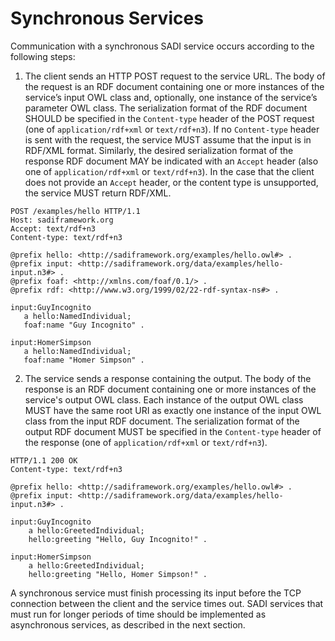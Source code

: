 # Synchronous Services #

Communication with a synchronous SADI service occurs according to the following steps:

<a href='Hidden comment: 
Note: The RFC formatting pipeline doesn"t understand code blocks embedded in list items. (More specifically, it is the Markdent parser.)
As a workaround, we manually number the list here.
'></a>

1. The client sends an HTTP POST request to the service URL. The body of the request is an RDF document containing one or more instances of the service’s input OWL class and, optionally, one instance of the service’s parameter OWL class. The serialization format of the RDF document SHOULD be specified in the `Content-type` header of the POST request (one of `application/rdf+xml` or `text/rdf+n3`). If no `Content-type` header is sent with the request, the service MUST assume that the input is in RDF/XML format.  Similarly, the desired serialization format of the response RDF document MAY be indicated with an `Accept` header (also one of `application/rdf+xml` or `text/rdf+n3`).  In the case that the client does not provide an `Accept` header, or the content type is unsupported, the service MUST return RDF/XML.

```
POST /examples/hello HTTP/1.1
Host: sadiframework.org
Accept: text/rdf+n3
Content-type: text/rdf+n3

@prefix hello: <http://sadiframework.org/examples/hello.owl#> .
@prefix input: <http://sadiframework.org/data/examples/hello-input.n3#> .
@prefix foaf: <http://xmlns.com/foaf/0.1/> .
@prefix rdf: <http://www.w3.org/1999/02/22-rdf-syntax-ns#> .

input:GuyIncognito
   a hello:NamedIndividual;
   foaf:name "Guy Incognito" .
 
input:HomerSimpson
   a hello:NamedIndividual;
   foaf:name "Homer Simpson" .
```

2. The service sends a response containing the output. The body of the response is an RDF document containing one or more instances of the service's output OWL class. Each instance of the output OWL class MUST have the same root URI as exactly one instance of the input OWL class from the input RDF document. The serialization format of the output RDF document MUST be specified in the `Content-type` header of the response (one of `application/rdf+xml` or `text/rdf+n3`).

```
HTTP/1.1 200 OK 
Content-type: text/rdf+n3

@prefix hello: <http://sadiframework.org/examples/hello.owl#> .
@prefix input: <http://sadiframework.org/data/examples/hello-input.n3#> .

input:GuyIncognito 
    a hello:GreetedIndividual;
    hello:greeting "Hello, Guy Incognito!" .

input:HomerSimpson
    a hello:GreetedIndividual;
    hello:greeting "Hello, Homer Simpson!" .
```

A synchronous service must finish processing its input before the TCP connection between the client and the service times out.  SADI services that must run for longer periods of time should be implemented as asynchronous services, as described in the next section.